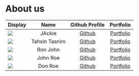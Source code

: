# About us

Display |     Name      |        Github Profile         | Portfolio 
--------|:-------------:|:-----------------------------:|:---------:
![](https://via.placeholder.com/100.png?text=Photo) |    JAckie     | [Github](https://github.com/) | [Portfolio](docs/team/johndoe.md)
![](https://via.placeholder.com/100.png?text=Photo) | Tahsin Tasnim |      [Github](ttasnim5)       | [Portfolio](docs/team/johndoe.md)
![](https://via.placeholder.com/100.png?text=Photo) |   Ron John    | [Github](https://github.com/) | [Portfolio](docs/team/johndoe.md)
![](https://via.placeholder.com/100.png?text=Photo) |   John Roe    | [Github](https://github.com/) | [Portfolio](docs/team/johndoe.md)
![](https://via.placeholder.com/100.png?text=Photo) |    Don Roe    | [Github](https://github.com/) | [Portfolio](docs/team/johndoe.md)
